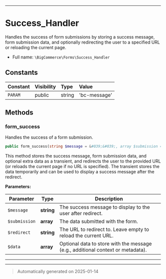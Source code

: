 ***

# Success_Handler

Handles the success of form submissions by storing a success message, form submission data,
and optionally redirecting the user to a specified URL or reloading the current page.



* Full name: `\BigCommerce\Forms\Success_Handler`


## Constants

| Constant | Visibility | Type | Value |
|:---------|:-----------|:-----|:------|
|`PARAM`|public|string|&#039;bc-message&#039;|


## Methods


### form_success

Handles the success of a form submission.

```php
public form_success(string $message = &#039;&#039;, array $submission = [], string $redirect = &#039;&#039;, array $data = []): void
```

This method stores the success message, form submission data, and optional extra data as a transient,
and redirects the user to the provided URL (or reloads the current page if no URL is specified).
The transient stores the data temporarily and can be used to display a success message after the redirect.






**Parameters:**

| Parameter | Type | Description |
|-----------|------|-------------|
| `$message` | **string** | The success message to display to the user after redirect. |
| `$submission` | **array** | The data submitted with the form. |
| `$redirect` | **string** | The URL to redirect to. Leave empty to reload the current URL. |
| `$data` | **array** | Optional data to store with the message (e.g., additional context or metadata). |





***


***
> Automatically generated on 2025-01-14

